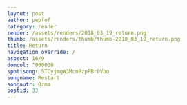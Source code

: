 ```yaml
---
layout: post
author: pepfof
category: render
render: /assets/renders/2018_03_19_return.png
thumb: /assets/renders/thumb/thumb-2018_03_19_return.png
title: Return
navigation_override: /
aspect: 16/9
domcol: ^000000
spotisong: 5TCyjmgW3McmBzpPBr0Vbo
songname: Restart
songautr: Ozma
postid: 33
---
```


<!--USER BEGIN 1-->

<!--USER END 1-->

<!--more-->
<!--USER BEGIN 2-->

<!--USER END 2-->

